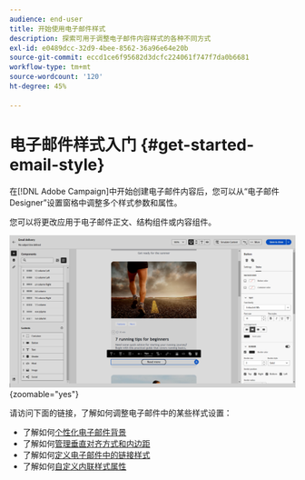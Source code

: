 ```yaml
---
audience: end-user
title: 开始使用电子邮件样式
description: 探索可用于调整电子邮件内容样式的各种不同方式
exl-id: e0489dcc-32d9-4bee-8562-36a96e64e20b
source-git-commit: eccd1ce6f95682d3dcfc224061f747f7da0b6681
workflow-type: tm+mt
source-wordcount: '120'
ht-degree: 45%

---
```



# 电子邮件样式入门 {#get-started-email-style}

在[!DNL Adobe Campaign]中开始创建电子邮件内容后，您可以从“电子邮件Designer”设置窗格中调整多个样式参数和属性。

您可以将更改应用于电子邮件正文、结构组件或内容组件。

![电子邮件Designer设置窗格，显示内容组件设置](assets/email_designer_content_components_settings.png){zoomable="yes"}

请访问下面的链接，了解如何调整电子邮件中的某些样式设置：

* 了解如何[个性化电子邮件背景](backgrounds.md)
* 了解如何[管理垂直对齐方式和内边距](alignment-and-padding.md)
* 了解如何[定义电子邮件中的链接样式](styling-links.md)
* 了解如何[自定义内联样式属性](inline-styling.md)
